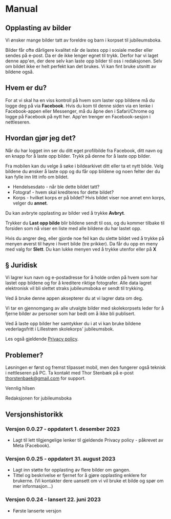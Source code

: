 # Manual

## Opplasting av bilder
Vi ønsker mange bilder tatt av foreldre og barn i korpset til jubileumsboka.

Bilder får ofte dårligere kvalitet når de lastes opp i sosiale medier eller sendes på e-post. Da er de ikke lenger egnet til trykk. Derfor har vi laget denne app'en, der dere selv kan laste opp bilder til oss i redaksjonen. Selv om bildet ikke er helt perfekt kan det brukes. Vi kan fint bruke utsnitt av bildene også.

## Hvem er du?
For at vi skal ha en viss kontroll på hvem som laster opp bildene må du logge deg på via __Facebook__. Hvis du kom til denne siden via en lenke i Facebook-appen eller Messenger, må du åpne den i Safari/Chrome og logge på Facebook på nytt her. App'en trenger en Facebook-sesjon i nettleseren. 

## Hvordan gjør jeg det?
Når du har logget inn ser du ditt eget profilbilde fra Facebook, ditt navn og en knapp for å laste opp bilder. Trykk på denne for å laste opp bilder. 

Fra mobilen kan du velge å søke i bildearkivet ditt eller ta et nytt bilde. Velg bildene du ønsker å laste opp og du får opp bildene og noen felter der du kan fylle inn litt info om bildet. 

* Hendelsesdato - når ble dette bildet tatt?
* Fotograf - hvem skal krediteres for dette bildet?
* Korps - hvilket korps er på bildet? Hvis bildet viser noe annet enn korps, velger du __annet__.

Du kan avbryte opplasting av bilder ved å trykke __Avbryt__. 

Trykker du __Last opp bilde__ blir bildene sendt til oss, og du kommer tilbake til forsiden som nå viser en liste med alle bildene du har lastet opp.

Hvis du angrer deg, eller gjorde noe feil kan du slette bildet ved å trykke på menyen øverst til høyre i hvert bilde (tre prikker). Da får du opp en meny med valg for __Slett__. Du kan lukke menyen ved å trykke utenfor eller på __X__

## § Juridisk
Vi lagrer kun navn og e-postadresse for å holde orden på hvem som har lastet opp bildene og for å kreditere riktige fotografer. Alle data lagret elektronisk vil bli slettet straks jubileumsboka er sendt til trykking. 

Ved å bruke denne appen aksepterer du at vi lagrer data om deg. 

Vi tar en gjennomgang av alle utvalgte bilder med skolekorpsets leder for å fjerne bilder av personer som har bedt om å ikke bli publisert.

Ved å laste opp bilder her samtykker du i at vi kan bruke bildene vederlagsfritt i Lillestrøm skolekorps' jubileumsbok. 

Les også gjeldende [Privacy policy](https://www.privacypolicies.com/live/c73d0263-b5d7-41a2-884a-f395d7085d14).

## Problemer?
Løsningen er først og fremst tilpasset mobil, men den fungerer også teknisk i nettleseren på PC.
Ta kontakt med Thor Stenbæk på e-post thorstenbaek@gmail.com for support.

Vennlig hilsen

Redaksjonen for jubileumsboka

## Versjonshistorikk

### Versjon 0.0.27 - oppdatert 1. desember 2023
- Lagt til lett tilgjengelige lenker til gjeldende Privacy policy - påkrevet av Meta (Facebook).

### Versjon 0.0.25 - oppdatert 31. august 2023

- Lagt inn støtte for opplasting av flere bilder om gangen. 
- Tittel og beskrivelse er fjernet for å gjøre opplasting enklere for brukerne. (Vi kontakter dere uansett om vi vil bruke et bilde og spør om mer informasjon...)

### Versjon 0.0.24 - lansert 22. juni 2023

- Første lanserte versjon
